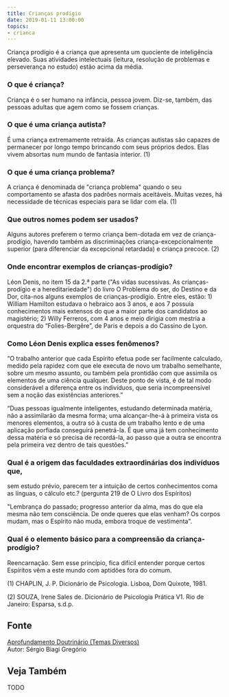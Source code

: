 ```yaml
---
title: Crianças prodígio
date: 2019-01-11 13:00:00
topics: 
- crianca
---
```


Criança prodígio é a criança que apresenta um quociente de inteligência elevado.
Suas atividades intelectuais (leitura, resolução de problemas e perseverança no
estudo) estão acima da média.

### O que é criança?
Criança é o ser humano na infância, pessoa jovem. Diz-se, também, das
pessoas adultas que agem como se fossem crianças.

### O que é uma criança autista?
É uma criança extremamente retraída. As crianças autistas são capazes de
permanecer por longo tempo brincando com seus próprios dedos. Elas vivem
absortas num mundo de fantasia interior. (1)

### O que é uma criança problema?
A criança é denominada de "criança problema" quando o seu comportamento
se afasta dos padrões normais aceitáveis. Muitas vezes, há necessidade
de técnicas especiais para se lidar com ela. (1)

### Que outros nomes podem ser usados?
Alguns autores preferem o termo criança bem-dotada em vez de
criança-prodígio, havendo também as discriminações
criança-excepcionalmente superior (para diferenciar da excepcional
retardada) e criança precoce. (2)

### Onde encontrar exemplos de crianças-prodígio?
Léon Denis, no item 15 da 2.ª parte ("As vidas sucessivas. As
crianças-prodígio e a hereditariedade") do livro O Problema do ser, do
Destino e da Dor, cita-nos alguns exemplos de crianças-prodígio. Entre
eles, estão: 1) William Hamilton estudava o hebraico aos 3 anos, e aos 7
possuía conhecimentos mais extensos do que a maior parte dos candidatos
ao magistério; 2) Willy Ferreros, com 4 anos e meio dirigia com mestria
a orquestra do “Folies-Bergêre”, de Paris e depois a do Cassino de Lyon.

### Como Léon Denis explica esses fenômenos?
“O trabalho anterior que cada Espírito efetua pode ser facilmente
calculado, medido pela rapidez com que ele executa de novo um trabalho
semelhante, sobre um mesmo assunto, ou também pela prontidão com que
assimila os elementos de uma ciência qualquer. Deste ponto de vista, é
de tal modo considerável a diferença entre os indivíduos, que seria
incompreensível sem a noção das existências anteriores.”

“Duas pessoas igualmente inteligentes, estudando determinada matéria,
não a assimilarão da mesma forma; uma alcançar-lhe-á à primeira vista os
menores elementos, a outra só à custa de um trabalho lento e de uma
aplicação porfiada conseguirá penetrá-la. É que uma já tem conhecimento
dessa matéria e só precisa de recordá-la, ao passo que a outra se
encontra pela primeira vez dentro de tais questões.”

### Qual é a origem das faculdades extraordinárias dos indivíduos que,
sem estudo prévio, parecem ter a intuição de certos conhecimentos coma
as línguas, o cálculo etc.? (pergunta 219 de O Livro dos Espíritos)

"Lembrança do passado; progresso anterior da alma, mas do que ela mesma
não tem consciência. De onde queres que elas venham? Os corpos mudam,
mas o Espírito não muda, embora troque de vestimenta".

### Qual é o elemento básico para a compreensão da criança-prodígio?
Reencarnação. Sem esse princípio, fica difícil entender porque
certos Espíritos vêm a este mundo com aptidões fora do comum.


(1) CHAPLIN, J. P. Dicionário de Psicologia. Lisboa, Dom Quixote,
1981.

(2) SOUZA, Irene Sales de. Dicionário de Psicologia Prática V1. Rio de
Janeiro: Esparsa, s.d.p.

## Fonte
[Aprofundamento Doutrinário (Temas Diversos)](https://sites.google.com/view/aprofundamentodoutrinario/crianças-prodígio)  
Autor: Sérgio Biagi Gregório



## Veja Também
TODO


